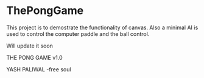 # ThePongGame

This project is to demostrate the functionality of canvas. 
Also a minimal AI is used to control the computer paddle and the ball control.

Will update it soon 

THE PONG GAME v1.0

YASH PALIWAL
-free soul
